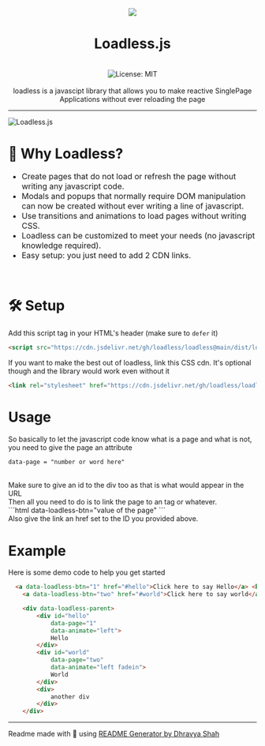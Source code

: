 <div align="center">
<img src="https://millenia.tech/logo.png">
<h1 align="center">Loadless.js</h1>
<br />
<img alt="License: MIT" src="https://img.shields.io/badge/License-MIT-blue.svg" /><br>
<br>
loadless is a javascipt library that allows you to make reactive SinglePage Applications  without ever reloading the page
</div>

***
![Loadless.js](https://us-east-1.tixte.net/uploads/img.dhravya.dev/l15fdjrdd0a.gif)

# 👀 Why Loadless?

<font align="left" size="3">
  <ul>
    <li>Create pages that do not load or refresh the page without writing any javascript code.</li>
    <li>Modals and popups that normally require DOM manipulation can now be created without ever writing a line of javascript.</li>
    <li>Use transitions and animations to load pages without writing CSS.</li>
    <li>Loadless can be customized to meet your needs (no javascript knowledge required).</li>
    <li>Easy setup: you just need to add 2 CDN links.</li>
  </ul>
</font>

<br>

# 🛠 Setup
Add this script tag in your HTML's header (make sure to `defer` it)
```html
<script src="https://cdn.jsdelivr.net/gh/loadless/loadless@main/dist/loadless.min.js" defer></script>
```

If you want to make the best out of loadless, link this CSS cdn. It's optional though and the library would work even without it
```html
<link rel="stylesheet" href="https://cdn.jsdelivr.net/gh/loadless/loadless@main/dist/animations.css">
```

# Usage
So basically to let the javascript code know what is a page and what is not, you need to give the page an attribute 
<br> 
```html
data-page = "number or word here"
```
<br>
Make sure to give an id to the div too as that is what would appear in the URL
<br>
Then all you need to do is to link the page to an <a> tag or whatever.
<br> 
```html
  data-loadless-btn="value of the page"
```
<br>
Also give the link an href set to the ID you provided above.

# Example
Here is some demo code to help you get started
```html
  <a data-loadless-btn="1" href="#hello">Click here to say Hello</a> <br>
    <a data-loadless-btn="two" href="#world">Click here to say world</a>

    <div data-loadless-parent>
        <div id="hello"
            data-page="1"
            data-animate="left">
            Hello
        </div>
        <div id="world"
            data-page="two"
            data-animate="left fadein">
            World
        </div>
        <div>
            another div 
        </div>
    </div>
 ```


***
Readme made with 💖 using [README Generator by Dhravya Shah](https://github.com/Dhravya/readme-generator)
